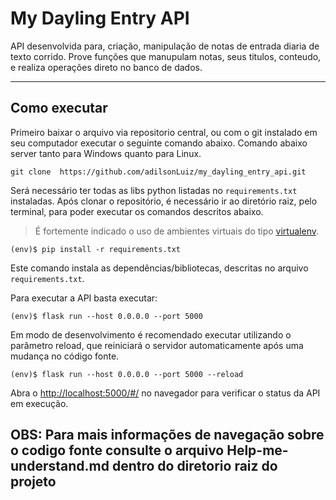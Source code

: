 # My Dayling Entry API

API desenvolvida para, criação, manipulação de notas de entrada diaria de texto corrido.
Prove funções que manupulam notas, seus titulos, conteudo, e realiza operações direto no banco de dados.

---
## Como executar 

Primeiro baixar o arquivo via repositorio central, ou com o git instalado em seu computador executar o seguinte comando abaixo.
Comando abaixo server tanto para Windows quanto para Linux.
```
git clone  https://github.com/adilsonLuiz/my_dayling_entry_api.git
```

Será necessário ter todas as libs python listadas no `requirements.txt` instaladas.
Após clonar o repositório, é necessário ir ao diretório raiz, pelo terminal, para poder executar os comandos descritos abaixo.

> É fortemente indicado o uso de ambientes virtuais do tipo [virtualenv](https://virtualenv.pypa.io/en/latest/installation.html).

```
(env)$ pip install -r requirements.txt
```

Este comando instala as dependências/bibliotecas, descritas no arquivo `requirements.txt`.

Para executar a API  basta executar:

```
(env)$ flask run --host 0.0.0.0 --port 5000
```

Em modo de desenvolvimento é recomendado executar utilizando o parâmetro reload, que reiniciará o servidor
automaticamente após uma mudança no código fonte. 

```
(env)$ flask run --host 0.0.0.0 --port 5000 --reload
```

Abra o [http://localhost:5000/#/](http://localhost:5000/#/) no navegador para verificar o status da API em execução.

## OBS: Para mais informações de navegação sobre o codigo fonte consulte o arquivo Help-me-understand.md dentro do diretorio raiz do projeto
